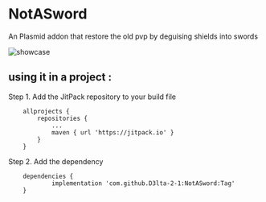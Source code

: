 # NotASword
An Plasmid addon that restore the old pvp by deguising shields into swords 
  
![showcase](https://imgur.com/uNGWy0y.gif)

 ## using it in a project : 
Step 1. Add the JitPack repository to your build file 
```
	allprojects {
		repositories {
			...
			maven { url 'https://jitpack.io' }
		}
	}
```
Step 2. Add the dependency
```
	dependencies {
	        implementation 'com.github.D3lta-2-1:NotASword:Tag'
	}
```
